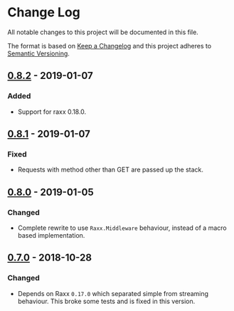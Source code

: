 # Change Log

All notable changes to this project will be documented in this file.

The format is based on [Keep a Changelog](http://keepachangelog.com/)
and this project adheres to [Semantic Versioning](http://semver.org/).

## [0.8.2](https://github.com/CrowdHailer/raxx_static/tree/0.8.2) - 2019-01-07

### Added

- Support for raxx 0.18.0.

## [0.8.1](https://github.com/CrowdHailer/raxx_static/tree/0.8.1) - 2019-01-07

### Fixed

- Requests with method other than GET are passed up the stack.

## [0.8.0](https://github.com/CrowdHailer/raxx_static/tree/0.8.0) - 2019-01-05

### Changed

- Complete rewrite to use `Raxx.Middleware` behaviour, instead of a macro based implementation.

## [0.7.0](https://github.com/CrowdHailer/raxx_static/tree/0.7.0) - 2018-10-28

### Changed

- Depends on Raxx `0.17.0` which separated simple from streaming behaviour.
  This broke some tests and is fixed in this version.

